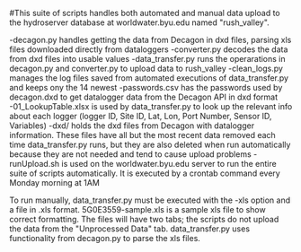 #This suite of scripts handles both automated and manual data upload to the hydroserver database at worldwater.byu.edu named "rush\_valley". 

-decagon.py handles getting the data from Decagon in dxd files, parsing xls files downloaded directly from dataloggers
-converter.py decodes the data from dxd files into usable values
-data\_transfer.py runs the operarations in decagon.py and converter.py to upload data to rush\_valley
-clean\_logs.py manages the log files saved from automated executions of data\_transfer.py and keeps ony the 14 newest
-passwords.csv has the passwords used by decagon.dxd to get datalogger data from the Decagon API in dxd format
-01\_LookupTable.xlsx is used by data\_transfer.py to look up the relevant info about each logger (logger ID, Site ID, Lat, Lon, Port Number, Sensor ID, Variables)
-dxd/ holds the dxd files from Decagon with datalogger information. These files have all but the most recent data removed each time data\_transfer.py runs, but they are also deleted when run automatically because they are not needed and tend to cause upload problems
-runUpload.sh is used on the worldwater.byu.edu server to run the entire suite of scripts automatically. It is executed by a crontab command every Monday morning at 1AM

To run manually, data\_transfer.py must be executed with the -xls option and a file in .xls format. 5G0E3559-sample.xls is a sample xls file to show correct formatting.
The files will have two tabs; the scripts do not upload the data from the "Unprocessed Data" tab. data\_transfer.py uses functionality from decagon.py to parse the xls files.

